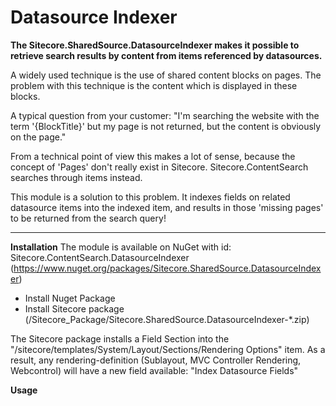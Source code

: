 # Datasource Indexer

<b>The Sitecore.SharedSource.DatasourceIndexer makes it possible to retrieve search results by content from items referenced by datasources.</b>

A widely used technique is the use of shared content blocks on pages.
The problem with this technique is the content which is displayed in these blocks.

A typical question from your customer: "I'm searching the website with the term '{BlockTitle}' but my page is not returned, but the content is obviously on the page."

From a technical point of view this makes a lot of sense, because the concept of 'Pages' don't really exist in Sitecore. Sitecore.ContentSearch searches through items instead.

This module is a solution to this problem.
It indexes fields on related datasource items into the indexed item, and results in those 'missing pages' to be returned from the search query!

<hr />

<b>Installation</b>
The module is available on NuGet with id: Sitecore.ContentSearch.DatasourceIndexer (https://www.nuget.org/packages/Sitecore.SharedSource.DatasourceIndexer)
- Install Nuget Package
- Install Sitecore package (/Sitecore_Package/Sitecore.SharedSource.DatasourceIndexer-*.zip)

The Sitecore package installs a Field Section into the "/sitecore/templates/System/Layout/Sections/Rendering Options" item.
As a result, any rendering-definition (Sublayout, MVC Controller Rendering, Webcontrol) will have a new field available: "Index Datasource Fields"

<b>Usage</b>
